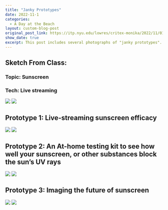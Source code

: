 ```yaml
---
title: "Janky Prototypes"
date: 2022-11-1
categories:
  - A Day at the Beach
layout: custom-blog-post
original_post_link: https://itp.nyu.edu/lowres/critex-monika/2022/11/01/janky-prototypes-4/
show_date: true
excerpt: This post includes several photographs of "janky prototypes".
---
```


## Sketch From Class:

### Topic: Sunscreen

### Tech: Live streaming

![](/assets/blog-post-assets/janky-prototypes-1.jpeg)
![](/assets/blog-post-assets/janky-prototypes-2.jpeg)

## Prototype 1: Live-streaming sunscreen efficacy

![](/assets/blog-post-assets/janky-prototypes-3.png)
![](/assets/blog-post-assets/janky-prototypes-4.png)

## Prototype 2: An At-home testing kit to see how well your sunscreen, or other substances block the sun’s UV rays

![](/assets/blog-post-assets/janky-prototypes-5.jpeg)
![](/assets/blog-post-assets/janky-prototypes-6.jpeg)

## Prototype 3: Imaging the future of sunscreen

![](/assets/blog-post-assets/janky-prototypes-7.png)
![](/assets/blog-post-assets/janky-prototypes-8.png)
